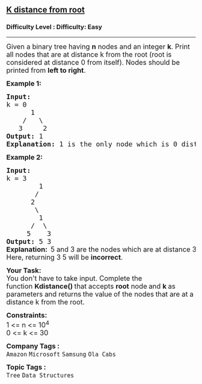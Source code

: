 <h2><a href="https://www.geeksforgeeks.org/problems/k-distance-from-root/1?page=1&category=Tree,Binary%20Search%20Tree,DFS,BFS&sortBy=difficulty">K distance from root</a></h2><h3>Difficulty Level : Difficulty: Easy</h3><hr><div class="problems_problem_content__Xm_eO"><p><span style="font-size: 18px;">Given a binary tree having <strong>n</strong> nodes and an integer <strong>k</strong>. Print all nodes that are at distance k from the root (root is considered at distance 0 from itself). Nodes should be printed from <strong>left to right</strong>.</span></p>
<p><span style="font-size: 18px;"><strong>Example 1:</strong></span></p>
<pre><span style="font-size: 18px;"><strong>Input:
</strong>k = 0
&nbsp;     1
&nbsp;   /   \
&nbsp;  3     2<strong>
Output: </strong>1<br><strong>Explanation: </strong>1 is the only node which is 0 distance from the root 1.</span>
</pre>
<p><span style="font-size: 18px;"><strong>Example 2:</strong></span></p>
<pre><span style="font-size: 18px;"><strong>Input:
</strong>k = 3
&nbsp;       1
&nbsp;      /
&nbsp;     2
&nbsp;      \
&nbsp;       1
&nbsp;     /  \
&nbsp;    5    3<strong>
Output: </strong>5 3<br></span><strong style="font-size: 18px; font-family: -apple-system, BlinkMacSystemFont, 'Segoe UI', Roboto, Oxygen, Ubuntu, Cantarell, 'Open Sans', 'Helvetica Neue', sans-serif;">Explanation:  </strong><span style="font-size: 18px; font-family: -apple-system, BlinkMacSystemFont, 'Segoe UI', Roboto, Oxygen, Ubuntu, Cantarell, 'Open Sans', 'Helvetica Neue', sans-serif;">5 and 3 are the nodes which are at distance 3 from the root 3.<br>Here, returning 3 5 will be <strong>incorrect</strong>.</span></pre>
<p><span style="font-size: 18px;"><strong>Your Task:</strong><br>You don't have to take input. Complete the function&nbsp;<strong>Kdistance()&nbsp;</strong>that accepts&nbsp;<strong>root</strong> node<strong>&nbsp;</strong>and&nbsp;<strong>k&nbsp;</strong>as parameters and returns<strong> </strong>the&nbsp;value<strong>&nbsp;</strong>of the&nbsp;nodes<strong>&nbsp;</strong>that are at a distance k from the root.</span></p>
<p><span style="font-size: 18px;"><strong>Constraints:</strong><br>1 &lt;= n &lt;= 10<sup>4</sup></span><br><span style="font-size: 18px;">0 &lt;= k &lt;= 30</span></p></div><p><span style=font-size:18px><strong>Company Tags : </strong><br><code>Amazon</code>&nbsp;<code>Microsoft</code>&nbsp;<code>Samsung</code>&nbsp;<code>Ola Cabs</code>&nbsp;<br><p><span style=font-size:18px><strong>Topic Tags : </strong><br><code>Tree</code>&nbsp;<code>Data Structures</code>&nbsp;